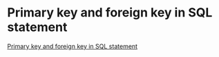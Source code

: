 # Primary key and foreign key in SQL statement
[Primary key and foreign key in SQL statement](https://aiwithcloud.com/2022/09/15/primary_key_and_foreign_key_in_sql_statement/)